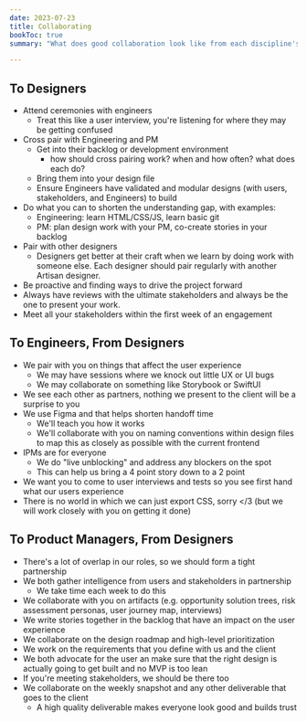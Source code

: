 ```yaml
---
date: 2023-07-23
title: Collaborating
bookToc: true
summary: "What does good collaboration look like from each discipline's perspective?"

---
```


## To Designers

- Attend ceremonies with engineers
    - Treat this like a user interview, you're listening for where they may be getting confused
- Cross pair with Engineering and PM
    - Get into their backlog or development environment
        - how should cross pairing work? when and how often? what does each do?
    - Bring them into your design file
    - Ensure Engineers have validated and modular designs (with users, stakeholders, and Engineers) to build
- Do what you can to shorten the understanding gap, with examples:
    - Engineering: learn HTML/CSS/JS, learn basic git
    - PM: plan design work with your PM, co-create stories in your backlog
- Pair with other designers
    - Designers get better at their craft when we learn by doing work with someone else. Each designer should pair regularly with another Artisan designer.
- Be proactive and finding ways to drive the project forward
- Always have reviews with the ultimate stakeholders and always be the one to present your work.
- Meet all your stakeholders within the first week of an engagement

## To Engineers, From Designers

- We pair with you on things that affect the user experience
    - We may have sessions where we knock out little UX or UI bugs
    - We may collaborate on something like Storybook or SwiftUI
- We see each other as partners, nothing we present to the client will be a surprise to you
- We use Figma and that helps shorten handoff time
    - We'll teach you how it works
    - We'll collaborate with you on naming conventions within design files to map this as closely as possible with the current frontend
- IPMs are for everyone
    - We do "live unblocking" and address any blockers on the spot
    - This can help us bring a 4 point story down to a 2 point
- We want you to come to user interviews and tests so you see first hand what our users experience
- There is no world in which we can just export CSS, sorry </3 (but we will work closely with you on getting it done)

## To Product Managers, From Designers

- There's a lot of overlap in our roles, so we should form a tight partnership
- We both gather intelligence from users and stakeholders in partnership
    - We take time each week to do this
- We collaborate with you on artifacts (e.g. opportunity solution trees, risk assessment personas, user journey map, interviews)
- We write stories together in the backlog that have an impact on the user experience
- We collaborate on the design roadmap and high-level prioritization
- We work on the requirements that you define with us and the client
- We both advocate for the user an make sure that the right design is actually going to get built and no MVP is too lean
- If you're meeting stakeholders, we should be there too
- We collaborate on the weekly snapshot and any other deliverable that goes to the client
    - A high quality deliverable makes everyone look good and builds trust